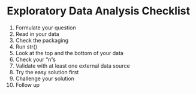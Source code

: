 # Exploratory Data Analysis Checklist
1. Formulate your question
2. Read in your data
3. Check the packaging
4. Run str()
5. Look at the top and the bottom of your data
6. Check your “n”s
7. Validate with at least one external data source
8. Try the easy solution first
9. Challenge your solution
10. Follow up
